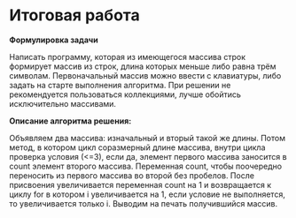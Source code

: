 # Итоговая работа

**Формулировка задачи**

Написать программу, которая из имеющегося массива строк формирует массив из строк, длина которых меньше либо равна трём символам. Первоначальный массив можно ввести с клавиатуры, либо задать на старте выполнения алгоритма. При решении не рекомендуется пользоваться коллекциями, лучше обойтись исключительно массивами.

**Описание алгоритма решения:**

Объявляем два массива: изначальный и вторый такой же длины. Потом метод, в котором цикл соразмерный длине массива, внутри цикла проверка условия (<=3), если да, элемент первого массива заносится в count элемент второго массива. Переменная count, чтобы поочередно переносить из первого массива во второй без пробелов. После присвоения увеличивается переменная count на 1 и возвращается к циклу for в котором i увеличивается на 1, если условие не выполняется, то увеличивается только i.
Выводим на печать получившийся массив.
